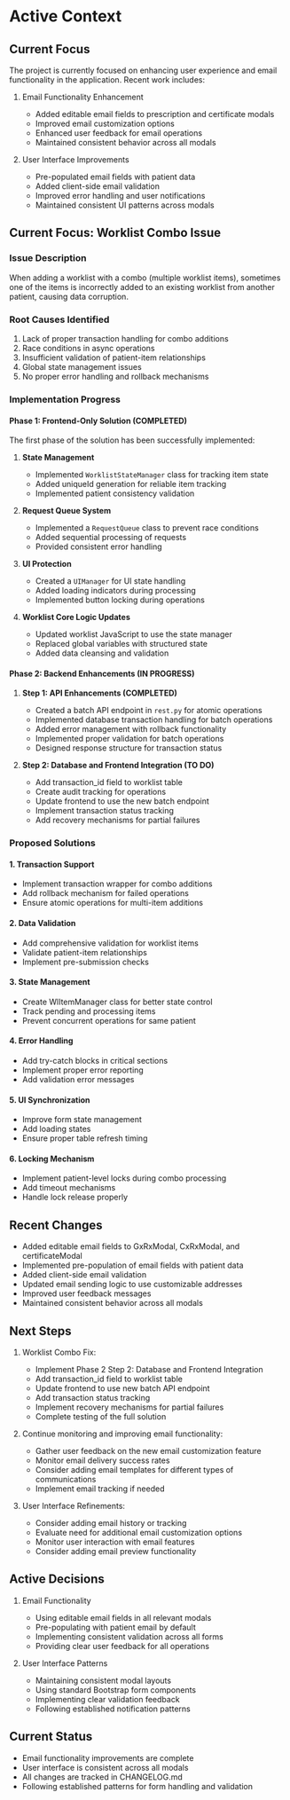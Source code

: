 # Active Context

## Current Focus

The project is currently focused on enhancing user experience and email functionality in the application. Recent work includes:

1. Email Functionality Enhancement
   - Added editable email fields to prescription and certificate modals
   - Improved email customization options
   - Enhanced user feedback for email operations
   - Maintained consistent behavior across all modals

2. User Interface Improvements
   - Pre-populated email fields with patient data
   - Added client-side email validation
   - Improved error handling and user notifications
   - Maintained consistent UI patterns across modals

## Current Focus: Worklist Combo Issue

### Issue Description

When adding a worklist with a combo (multiple worklist items), sometimes one of the items is incorrectly added to an existing worklist from another patient, causing data corruption.

### Root Causes Identified

1. Lack of proper transaction handling for combo additions
2. Race conditions in async operations
3. Insufficient validation of patient-item relationships
4. Global state management issues
5. No proper error handling and rollback mechanisms

### Implementation Progress

#### Phase 1: Frontend-Only Solution (COMPLETED)

The first phase of the solution has been successfully implemented:

1. **State Management**
   - Implemented `WorklistStateManager` class for tracking item state
   - Added uniqueId generation for reliable item tracking
   - Implemented patient consistency validation

2. **Request Queue System**
   - Implemented a `RequestQueue` class to prevent race conditions
   - Added sequential processing of requests
   - Provided consistent error handling

3. **UI Protection**
   - Created a `UIManager` for UI state handling
   - Added loading indicators during processing
   - Implemented button locking during operations

4. **Worklist Core Logic Updates**
   - Updated worklist JavaScript to use the state manager
   - Replaced global variables with structured state
   - Added data cleansing and validation

#### Phase 2: Backend Enhancements (IN PROGRESS)

1. **Step 1: API Enhancements (COMPLETED)**
   - Created a batch API endpoint in `rest.py` for atomic operations
   - Implemented database transaction handling for batch operations
   - Added error management with rollback functionality
   - Implemented proper validation for batch operations
   - Designed response structure for transaction status

2. **Step 2: Database and Frontend Integration (TO DO)**
   - Add transaction_id field to worklist table
   - Create audit tracking for operations
   - Update frontend to use the new batch endpoint
   - Implement transaction status tracking
   - Add recovery mechanisms for partial failures

### Proposed Solutions

#### 1. Transaction Support

- Implement transaction wrapper for combo additions
- Add rollback mechanism for failed operations
- Ensure atomic operations for multi-item additions

#### 2. Data Validation

- Add comprehensive validation for worklist items
- Validate patient-item relationships
- Implement pre-submission checks

#### 3. State Management

- Create WlItemManager class for better state control
- Track pending and processing items
- Prevent concurrent operations for same patient

#### 4. Error Handling

- Add try-catch blocks in critical sections
- Implement proper error reporting
- Add validation error messages

#### 5. UI Synchronization

- Improve form state management
- Add loading states
- Ensure proper table refresh timing

#### 6. Locking Mechanism

- Implement patient-level locks during combo processing
- Add timeout mechanisms
- Handle lock release properly

## Recent Changes

- Added editable email fields to GxRxModal, CxRxModal, and certificateModal
- Implemented pre-population of email fields with patient data
- Added client-side email validation
- Updated email sending logic to use customizable addresses
- Improved user feedback messages
- Maintained consistent behavior across all modals

## Next Steps

1. Worklist Combo Fix:
   - Implement Phase 2 Step 2: Database and Frontend Integration
   - Add transaction_id field to worklist table
   - Update frontend to use new batch API endpoint
   - Add transaction status tracking
   - Implement recovery mechanisms for partial failures
   - Complete testing of the full solution

2. Continue monitoring and improving email functionality:
   - Gather user feedback on the new email customization feature
   - Monitor email delivery success rates
   - Consider adding email templates for different types of communications
   - Implement email tracking if needed

3. User Interface Refinements:
   - Consider adding email history or tracking
   - Evaluate need for additional email customization options
   - Monitor user interaction with email features
   - Consider adding email preview functionality

## Active Decisions

1. Email Functionality
   - Using editable email fields in all relevant modals
   - Pre-populating with patient email by default
   - Implementing consistent validation across all forms
   - Providing clear user feedback for all operations

2. User Interface Patterns
   - Maintaining consistent modal layouts
   - Using standard Bootstrap form components
   - Implementing clear validation feedback
   - Following established notification patterns

## Current Status

- Email functionality improvements are complete
- User interface is consistent across all modals
- All changes are tracked in CHANGELOG.md
- Following established patterns for form handling and validation
